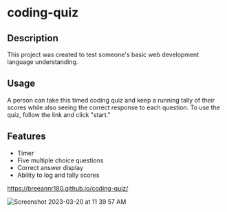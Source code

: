 # coding-quiz

## Description

This project was created to test someone's basic web development language understanding. 

## Usage

A person can take this timed coding quiz and keep a running tally of their scores while also seeing the correct response to each question. To use the quiz, follow the link and click "start."


## Features

* Timer
* Five multiple choice questions
* Correct answer display
* Ability to log and tally scores

https://breeannr180.github.io/coding-quiz/


![Screenshot 2023-03-20 at 11 39 57 AM](https://user-images.githubusercontent.com/120619974/226479240-a95b6cf9-13db-467f-8790-ec0980586abc.png)

